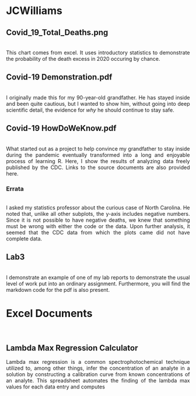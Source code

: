 # JCWilliams
## Covid_19_Total_Deaths.png
<p align="justify"> 
<br>This chart comes from excel. It uses introductory statistics to demonstrate the probability of the death excess in 2020 occuring by chance.
</p>

## Covid-19 Demonstration.pdf 
<p align="justify"> 
<br>I originally made this for my 90-year-old grandfather. He has stayed inside and been quite cautious, but I wanted to show him, without going into deep scientific detail, the evidence for <i>why</i> he should continue to stay safe. 
</p> 


## Covid-19 HowDoWeKnow.pdf 
<p align="justify"> 
<br>What started out as a project to help convince my grandfather to stay inside during the pandemic eventually transformed into a long and enjoyable process of learning R. Here, I show the results of analyzing data freely published by the CDC. Links to the source documents are also provided here.
</p> 

### Errata
<p align="justify"> 
<br>I asked my statistics professor about the curious case of North Carolina. He noted that, unlike all other subplots, the y-axis includes negative numbers. Since it is not possible to have negative deaths, we knew that something must be wrong with either the code or the data. Upon further analysis, it seemed that the CDC data from which the plots came did not have complete data.
</p>

## Lab3
<p align="justify"> 
<br>I demonstrate an example of one of my lab reports to demonstrate the usual level of work put into an ordinary assignment. Furthermore, you will find the markdown code for the pdf is also present.
</p>

# Excel Documents
<p align="justify"> 
<br>
</p>

## Lambda Max Regression Calculator
<p align="justify"> 
Lambda max regression is a common spectrophotochemical technique utilized to, among other things, infer the concentration of an analyte in a solution by constructing a calibration curve from known concentrations of an analyte. This spreadsheet automates the finding of the lambda max values for each data entry and computes 
<br>
</p>


